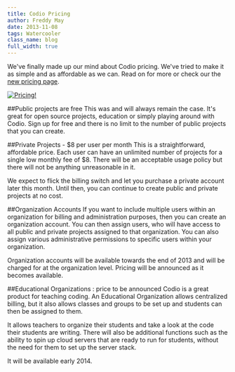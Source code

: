 ```yaml
---
title: Codio Pricing
author: Freddy May
date: 2013-11-08
tags: Watercooler
class_name: blog
full_width: true
---
```


We've finally made up our mind about Codio pricing. We've tried to make it as simple and as affordable as we can. Read on for more or check our the [new pricing page](/pricing).

[![Pricing!](blog/pricing.png)](/pricing)

##Public projects are free
This was and will always remain the case. It's great for open source projects, education or simply playing around with Codio. Sign up for free and there is no limit to the number of public projects that you can create.

##Private Projects - $8 per user per month
This is a straightforward, affordable price. Each user can have an unlimited number of projects for a single low monthly fee of $8. There will be an acceptable usage policy but there will not be anything unreasonable in it.

We expect to flick the billing switch and let you purchase a private account later this month. Until then, you can continue to create public and private projects at no cost.

##Organization Accounts
If you want to include multiple users within an organization for billing and administration purposes, then you can create an organization account. You can then assign users, who will have access to all public and private projects assigned to that organization. You can also assign various administrative permissions to specific users within your organization.

Organization accounts will be available towards the end of 2013 and will be charged for at the organization level. Pricing will be announced as it becomes available.

##Educational Organizations : price to be announced
Codio is a great product for teaching coding. An Educational Organization allows centralized billing, but it also allows classes and groups to be set up and students can then be assigned to them.

It allows teachers to organize their students and take a look at the code their students are writing. There will also be additional functions such as the ability to spin up cloud servers that are ready to run for students, without the need for them to set up the server stack.

It will be available early 2014.